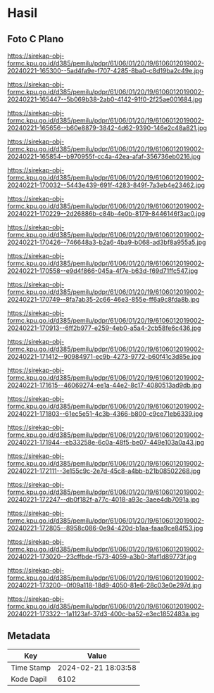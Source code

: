 # Hasil

## Foto C Plano

https://sirekap-obj-formc.kpu.go.id/d385/pemilu/pdpr/61/06/01/20/19/6106012019002-20240221-165300--5ad4fa9e-f707-4285-8ba0-c8d19ba2c49e.jpg

https://sirekap-obj-formc.kpu.go.id/d385/pemilu/pdpr/61/06/01/20/19/6106012019002-20240221-165447--5b069b38-2ab0-4142-91f0-2f25ae001684.jpg

https://sirekap-obj-formc.kpu.go.id/d385/pemilu/pdpr/61/06/01/20/19/6106012019002-20240221-165656--b60e8879-3842-4d62-9390-146e2c48a821.jpg

https://sirekap-obj-formc.kpu.go.id/d385/pemilu/pdpr/61/06/01/20/19/6106012019002-20240221-165854--b970955f-cc4a-42ea-afaf-356736eb0216.jpg

https://sirekap-obj-formc.kpu.go.id/d385/pemilu/pdpr/61/06/01/20/19/6106012019002-20240221-170032--5443e439-691f-4283-849f-7a3eb4e23462.jpg

https://sirekap-obj-formc.kpu.go.id/d385/pemilu/pdpr/61/06/01/20/19/6106012019002-20240221-170229--2d26886b-c84b-4e0b-8179-8446146f3ac0.jpg

https://sirekap-obj-formc.kpu.go.id/d385/pemilu/pdpr/61/06/01/20/19/6106012019002-20240221-170426--746648a3-b2a6-4ba9-b068-ad3bf8a955a5.jpg

https://sirekap-obj-formc.kpu.go.id/d385/pemilu/pdpr/61/06/01/20/19/6106012019002-20240221-170558--e9d4f866-045a-4f7e-b63d-f69d71ffc547.jpg

https://sirekap-obj-formc.kpu.go.id/d385/pemilu/pdpr/61/06/01/20/19/6106012019002-20240221-170749--8fa7ab35-2c66-46e3-855e-ff6a9c8fda8b.jpg

https://sirekap-obj-formc.kpu.go.id/d385/pemilu/pdpr/61/06/01/20/19/6106012019002-20240221-170913--6ff2b977-e259-4eb0-a5a4-2cb58fe6c436.jpg

https://sirekap-obj-formc.kpu.go.id/d385/pemilu/pdpr/61/06/01/20/19/6106012019002-20240221-171412--90984971-ec9b-4273-9772-b60f41c3d85e.jpg

https://sirekap-obj-formc.kpu.go.id/d385/pemilu/pdpr/61/06/01/20/19/6106012019002-20240221-171615--46069274-ee1a-44e2-8c17-4080513ad9db.jpg

https://sirekap-obj-formc.kpu.go.id/d385/pemilu/pdpr/61/06/01/20/19/6106012019002-20240221-171803--61ec5e51-4c3b-4366-b800-c9ce71eb6339.jpg

https://sirekap-obj-formc.kpu.go.id/d385/pemilu/pdpr/61/06/01/20/19/6106012019002-20240221-171944--eb33258e-6c0a-48f5-be07-449e103a0a43.jpg

https://sirekap-obj-formc.kpu.go.id/d385/pemilu/pdpr/61/06/01/20/19/6106012019002-20240221-172111--3e155c9c-2e7d-45c8-a4bb-b21b08502268.jpg

https://sirekap-obj-formc.kpu.go.id/d385/pemilu/pdpr/61/06/01/20/19/6106012019002-20240221-172247--db0f182f-a77c-4018-a93c-3aee4db7091a.jpg

https://sirekap-obj-formc.kpu.go.id/d385/pemilu/pdpr/61/06/01/20/19/6106012019002-20240221-172805--8958c086-0e94-420d-b1aa-faaa9ce84f53.jpg

https://sirekap-obj-formc.kpu.go.id/d385/pemilu/pdpr/61/06/01/20/19/6106012019002-20240221-173020--23cffbde-f573-4059-a3b0-3faf1d89773f.jpg

https://sirekap-obj-formc.kpu.go.id/d385/pemilu/pdpr/61/06/01/20/19/6106012019002-20240221-173200--0f09a118-18d9-4050-81e6-28c03e0e297d.jpg

https://sirekap-obj-formc.kpu.go.id/d385/pemilu/pdpr/61/06/01/20/19/6106012019002-20240221-173322--1a1123af-37d3-400c-ba52-e3ec1852483a.jpg


## Metadata

| Key        | Value               |
| ---------- | ------------------- |
| Time Stamp | 2024-02-21 18:03:58 |
| Kode Dapil | 6102                |



